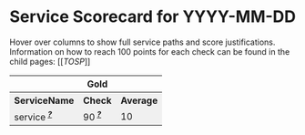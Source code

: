 <!-- !!! THIS FILE IS AUTOGENERATED - DO NOT EDIT IT MANUALLY !!! -->
<!-- !!! THIS FILE IS AUTOGENERATED - DO NOT EDIT IT MANUALLY !!! -->
<!-- !!! THIS FILE IS AUTOGENERATED - DO NOT EDIT IT MANUALLY !!! -->

# Service Scorecard for YYYY-MM-DD

Hover over columns to show full service paths and score justifications.  
Information on how to reach 100 points for each check can be found in the child pages:
[[_TOSP_]]



<table>
<tr style=""><th style="background-color: rgba(var(--palette-neutral-2),1);" colspan="1">   </th><th style="background-color: rgba(var(--palette-neutral-2),1);" colspan="1">Gold</th><th style="background-color: rgba(var(--palette-neutral-2),1);" colspan="1">   </th></tr>
<tr style="background-color: rgba(0, 0, 0, 0.05);"><th style="background-color: rgba(var(--palette-neutral-2),1);" colspan="1">ServiceName</th><th style="background-color: rgba(var(--palette-neutral-2),1);" colspan="1">Check</th><th style="background-color: rgba(var(--palette-neutral-2),1);" colspan="1">Average</th></tr>
<tr style="background-color: rgba(0, 0, 0, 0.05);"><td style="" colspan="1"><span title="service">service<sup>&nbsp;<b><i><u>?</u></i></b></sup></span></td><td style="" colspan="1"><span title="-10 points: justification: value" style="color:rgba(var(--palette-accent2),1">90<sup>&nbsp;<b><i><u>?</u></i></b></sup></span></td><td style="" colspan="1"><span title style="color:rgba(var(--palette-accent1),1)">10</span></td></tr></table>

<!-- {"Checks":{"Gold":[{"Name":"Check","InfoPageContent":"PageContent"}],"Silver":[],"Bronze":[]},"ServiceScores":{"service":{"DeductionsByCheck":{"check":[{"Justification":"justification: value","Score":10}]},"Average":10}}} -->